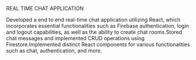 REAL TIME CHAT APPLICATION

Developed a end to end real-time chat application utilizing React, which incorporates essential functionalities such as Firebase authentication, login and logout capabilities, as well as the ability to create chat rooms.Stored chat messages and implemented CRUD operations using Firestore.Implemented distinct React components for various functionalities such as chat, authentication, and more.
